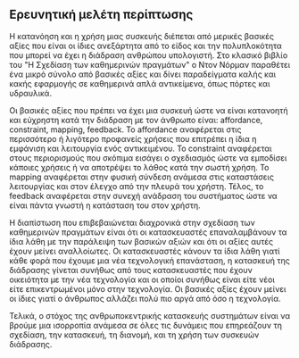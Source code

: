 ## Ερευνητική μελέτη περίπτωσης

Η κατανόηση και η χρήση μιας συσκευής διέπεται από μερικές βασικές αξίες που είναι οι ίδιες ανεξάρτητα από το είδος και την πολυπλοκότητα που μπορεί να έχει η διάδραση ανθρώπου υπολογιστή. Στο κλασικό βιβλίο του "Η Σχεδίαση των καθημερινών πραγμάτων" ο Ντον Νόρμαν παραθέτει ένα μικρό σύνολο από βασικές αξίες και δίνει παραδείγματα καλής και κακής εφαρμογής σε καθημερινά απλά αντικείμενα, όπως πόρτες και υδραυλικά.

Οι βασικές αξίες που πρέπει να έχει μια συσκευή ώστε να είναι κατανοητή και εύχρηστη κατά την διάδραση με τον άνθρωπο είναι: affordance, constraint, mapping, feedback. Το affordance αναφέρεται στις περισσότερο ή λιγότερο προφανείς χρήσεις που επιτρέπει η ίδια η εμφάνιση και λειτουργία ενός αντικειμένου. Το constraint αναφέρεται στους περιορισμούς που σκόπιμα εισάγει ο σχεδιασμός ώστε να εμποδίσει κάποιες χρήσεις ή να αποτρέψει το λάθος κατά την σωστή χρήση. Το mapping αναφέρεται στην φυσική σύνδεση ανάμεσα στις καταστάσεις λειτουργίας και στον έλεγχο από την πλευρά του χρήστη. Τέλος, το feedback αναφέρεται στην συνεχή ανάδραση του συστήματος ώστε να είναι πάντα γνωστή η κατάσταση του στον χρήστη.

Η διαπίστωση που επιβεβαιώνεται διαχρονικά στην σχεδίαση των καθημερινών πραγμάτων είναι ότι οι κατασκευαστές επαναλαμβάνουν τα ίδια λάθη με την παράλειψη των βασικών αξιών και ότι οι αξίες αυτές έχουν μείνει αναλλοίωτες. Οι κατασκευαστές κάνουν τα ίδια λάθη γιατί κάθε φορά που έχουμε μια νέα τεχνολογική επανάσταση, η κατασκευή της διάδρασης γίνεται συνήθως από τους κατασκευαστές που έχουν οικειότητα με την νέα τεχνολογία και οι οποίοι συνήθως είναι είτε νέοι είτε επικεντρωμένοι μόνο στην τεχνολογία. Οι βασικές αξίες έχουν μείνει οι ίδιες γιατί ο άνθρωπος αλλάζει πολύ πιο αργά από όσο η τεχνολογία.

Τελικά, ο στόχος της ανθρωποκεντρικής κατασκευής συστημάτων είναι να βρούμε μια ισορροπία ανάμεσα σε όλες τις δυνάμεις που επηρεάζουν τη σχεδίαση, την κατασκευή, τη διανομή, και τη χρήση των συσκευών διάδρασης.
